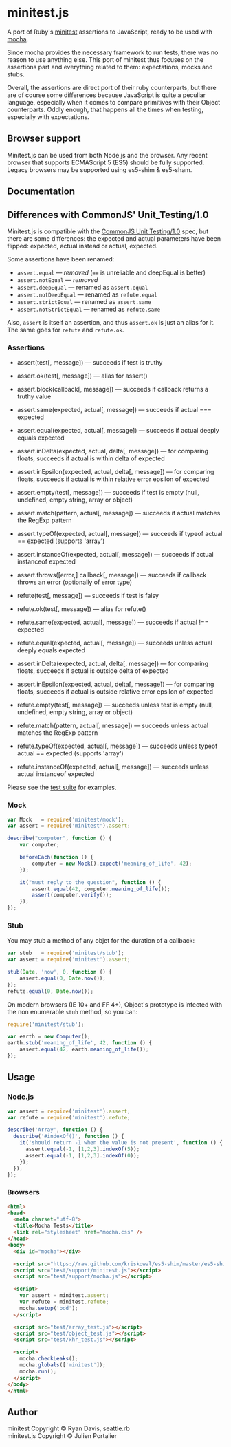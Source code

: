 # minitest.js

A port of Ruby's [minitest](https://github.com/seattlerb/minitest) assertions to
JavaScript, ready to be used with [mocha](http://visionmedia.github.io/mocha).

Since mocha provides the necessary framework to run tests, there was no reason
to use anything else. This port of minitest thus focuses on the assertions part
and everything related to them: expectations, mocks and stubs.

Overall, the assertions are direct port of their ruby counterparts, but there
are of course some differences because JavaScript is quite a peculiar language,
especially when it comes to compare primitives with their Object counterparts.
Oddly enough, that happens all the times when testing, especially with
expectations.

## Browser support

Minitest.js can be used from both Node.js and the browser. Any recent browser
that supports ECMAScript 5 (ES5) should be fully supported. Legacy browsers may
be supported using es5-shim & es5-sham.

## Documentation

## Differences with CommonJS' Unit_Testing/1.0

Minitest.js is compatible with the
[CommonJS Unit Testing/1.0](http://wiki.commonjs.org/wiki/Unit_Testing/1.0)
spec, but there are some differences: the expected and actual parameters have
been flipped: expected, actual instead or actual, expected.

Some assertions have been renamed:

- `assert.equal`           — *removed* (`==` is unreliable and deepEqual is better)
- `assert.notEqual`        — *removed*
- `assert.deepEqual`       — renamed as `assert.equal`
- `assert.notDeepEqual`    — renamed as `refute.equal`
- `assert.strictEqual`     — renamed as `assert.same`
- `assert.notStrictEqual`  — renamed as `refute.same`

Also, `assert` is itself an assertion, and thus `assert.ok` is just an alias for
it. The same goes for `refute` and `refute.ok`.

### Assertions

  - assert(test[, message])                              — succeeds if test is truthy
  - assert.ok(test[, message])                           — alias for assert()
  - assert.block(callback[, message])                    — succeeds if callback returns a truthy value
  - assert.same(expected, actual[, message])             — succeeds if actual === expected
  - assert.equal(expected, actual[, message])            — succeeds if actual deeply equals expected
  - assert.inDelta(expected, actual, delta[, message])   — for comparing floats, succeeds if actual is within delta of expected
  - assert.inEpsilon(expected, actual, delta[, message]) — for comparing floats, succeeds if actual is within relative error epsilon of expected
  - assert.empty(test[, message])                        — succeeds if test is empty (null, undefined, empty string, array or object)
  - assert.match(pattern, actual[, message])             — succeeds if actual matches the RegExp pattern
  - assert.typeOf(expected, actual[, message])           — succeeds if typeof actual == expected (supports 'array')
  - assert.instanceOf(expected, actual[, message])       — succeeds if actual instanceof expected
  - assert.throws([error,] callback[, message])          — succeeds if callback throws an error (optionally of error type)

  - refute(test[, message])                              — succeeds if test is falsy
  - refute.ok(test[, message])                           — alias for refute()
  - refute.same(expected, actual[, message])             — succeeds if actual !== expected
  - refute.equal(expected, actual[, message])            — succeeds unless actual deeply equals expected
  - assert.inDelta(expected, actual, delta[, message])   — for comparing floats, succeeds if actual is outside delta of expected
  - assert.inEpsilon(expected, actual, delta[, message]) — for comparing floats, succeeds if actual is outside relative error epsilon of expected
  - refute.empty(test[, message])                        — succeeds unless test is empty (null, undefined, empty string, array or object)
  - refute.match(pattern, actual[, message])             — succeeds unless actual matches the RegExp pattern
  - refute.typeOf(expected, actual[, message])           — succeeds unless typeof actual == expected (supports 'array')
  - refute.instanceOf(expected, actual[, message])       — succeeds unless actual instanceof expected

Please see the [test
suite](https://github.com/ysbaddaden/minitest.js/blob/master/test/assertions_test.js)
for examples.

<!--
Examples:

```javascript
assert.equal(1, '1');
refute.equal(1, 2);

assert.same(1, 1);
refute.same(1, '1');

var obj = {a:1};
assert.same(obj, obj);
refute.same([1], [1]);

assert.deepEqual([1, 2, 3], [1, 2, 3]);
assert.deepEqual({ a: 1, b: { c: 2 }}, { a: 1, b: { c: 2 }});

assert.throws(AssertionError, function () {
    assert.ok(false);
});

var BLANK = /^\s*$/;
assert.match(BLANK, "");
refute.match(BLANK, "content");

assert.is(null, null);
refute.is(null, undefined);

assert.is('object', {});
assert.is('array', [1, 2]);

var MyObject = function () {};
assert.is('Array', Array);
assert.is('MyObject', new MyObject());
```
-->

### Mock

```javascript
var Mock   = require('minitest/mock');
var assert = require('minitest').assert;

describe("computer", function () {
    var computer;

    beforeEach(function () {
        computer = new Mock().expect('meaning_of_life', 42);
    });

    it("must reply to the question", function () {
        assert.equal(42, computer.meaning_of_life());
        assert(computer.verify());
    });
});
```

### Stub

You may stub a method of any objet for the duration of a callback:

```javascript
var stub   = require('minitest/stub');
var assert = require('minitest').assert;

stub(Date, 'now', 0, function () {
    assert.equal(0, Date.now());
});
refute.equal(0, Date.now());
```

On modern browsers (IE 10+ and FF 4+), Object's prototype is infected with the
non enumerable `stub` method, so you can:

```javascript
require('minitest/stub');

var earth = new Computer();
earth.stub('meaning_of_life', 42, function () {
    assert.equal(42, earth.meaning_of_life());
});
```

## Usage

### Node.js

```javascript
var assert = require('minitest').assert;
var refute = require('minitest').refute;

describe('Array', function () {
  describe('#indexOf()', function () {
    it('should return -1 when the value is not present', function () {
      assert.equal(-1, [1,2,3].indexOf(5));
      assert.equal(-1, [1,2,3].indexOf(0));
    });
  });
});
```

### Browsers

```html
<html>
<head>
  <meta charset="utf-8">
  <title>Mocha Tests</title>
  <link rel="stylesheet" href="mocha.css" />
</head>
<body>
  <div id="mocha"></div>

  <script src="https://raw.github.com/kriskowal/es5-shim/master/es5-shim.min.js"></script>
  <script src="test/support/minitest.js"></script>
  <script src="test/support/mocha.js"></script>

  <script>
    var assert = minitest.assert;
    var refute = minitest.refute;
    mocha.setup('bdd');
  </script>

  <script src="test/array_test.js"></script>
  <script src="test/object_test.js"></script>
  <script src="test/xhr_test.js"></script>

  <script>
    mocha.checkLeaks();
    mocha.globals(['minitest']);
    mocha.run();
  </script>
</body>
</html>
```

## Author

minitest Copyright © Ryan Davis, seattle.rb<br>
minitest.js Copyright © Julien Portalier

